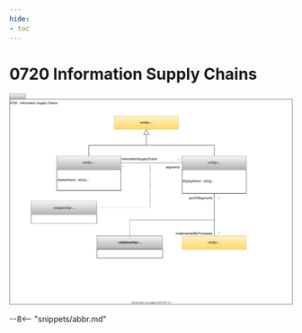 ```yaml
---
hide:
- toc
---
```


<!-- SPDX-License-Identifier: CC-BY-4.0 -->
<!-- Copyright Contributors to the ODPi Egeria project 2020. -->


# 0720 Information Supply Chains


![UML](0720-Information-Supply-Chains.svg)


--8<-- "snippets/abbr.md"